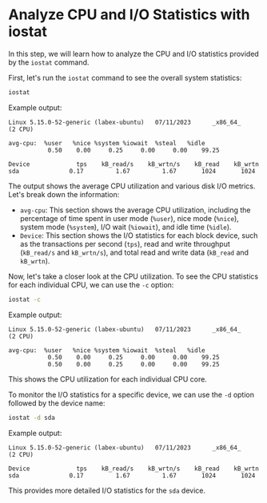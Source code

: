 # Analyze CPU and I/O Statistics with iostat

In this step, we will learn how to analyze the CPU and I/O statistics provided by the `iostat` command.

First, let's run the `iostat` command to see the overall system statistics:

```bash
iostat
```

Example output:

```
Linux 5.15.0-52-generic (labex-ubuntu)   07/11/2023      _x86_64_        (2 CPU)

avg-cpu:  %user   %nice %system %iowait  %steal   %idle
           0.50    0.00     0.25     0.00     0.00    99.25

Device             tps    kB_read/s    kB_wrtn/s    kB_read    kB_wrtn
sda              0.17         1.67         1.67       1024       1024
```

The output shows the average CPU utilization and various disk I/O metrics. Let's break down the information:

- `avg-cpu`: This section shows the average CPU utilization, including the percentage of time spent in user mode (`%user`), nice mode (`%nice`), system mode (`%system`), I/O wait (`%iowait`), and idle time (`%idle`).
- `Device`: This section shows the I/O statistics for each block device, such as the transactions per second (`tps`), read and write throughput (`kB_read/s` and `kB_wrtn/s`), and total read and write data (`kB_read` and `kB_wrtn`).

Now, let's take a closer look at the CPU utilization. To see the CPU statistics for each individual CPU, we can use the `-c` option:

```bash
iostat -c
```

Example output:

```
Linux 5.15.0-52-generic (labex-ubuntu)   07/11/2023      _x86_64_        (2 CPU)

avg-cpu:  %user   %nice %system %iowait  %steal   %idle
           0.50    0.00     0.25     0.00     0.00    99.25
           0.50    0.00     0.25     0.00     0.00    99.25
```

This shows the CPU utilization for each individual CPU core.

To monitor the I/O statistics for a specific device, we can use the `-d` option followed by the device name:

```bash
iostat -d sda
```

Example output:

```
Linux 5.15.0-52-generic (labex-ubuntu)   07/11/2023      _x86_64_        (2 CPU)

Device             tps    kB_read/s    kB_wrtn/s    kB_read    kB_wrtn
sda              0.17         1.67         1.67       1024       1024
```

This provides more detailed I/O statistics for the `sda` device.
